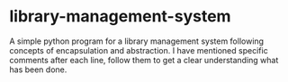 # library-management-system
A simple python program for a library management system following concepts of encapsulation and abstraction.
I have mentioned specific comments after each line, follow them to get a clear understanding what has been done.

